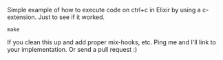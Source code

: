 Simple example of how to execute code on ctrl+c in Elixir by using a c-extension. Just to see if it worked.

    make

If you clean this up and add proper mix-hooks, etc. Ping me and I'll link to your implementation. Or send a pull request :)
